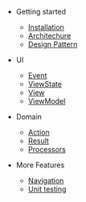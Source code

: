 
* Getting started

    * [Installation](/getting-started/installation)
    * [Architechure](/getting-started/architechure)
    * [Design Pattern](/getting-started/design-pattern)

* UI

    * [Event](/basics/event)
    * [ViewState](/basics/view-state)
    * [View](/basics/view)
    * [ViewModel](/basics/view-model)

* Domain

    * [Action](/basics/action)
    * [Result](/basics/result)
    * [Processors](/basics/processors)

* More Features

    * [Navigation](/more-features/navigation)
    * [Unit testing](/more-features/unit-testing)
